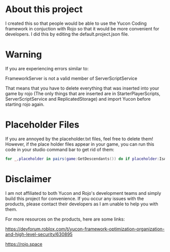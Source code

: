 # About this project
I created this so that people would be able to use the Yucon Coding framework in conjuction with Rojo so that it would be more convenient for developers. I did this by editing the default.project.json file.

# Warning

If you are experiencing errors similar to:

FrameworkServer is not a valid member of ServerScriptService

That means that you have to delete everything that was inserted into your game by rojo (The only things that are inserted are in StarterPlayerScripts, ServerScriptService and ReplicatedStorage) and import Yucon before starting rojo again.

# Placeholder Files
If you are annoyed by the placeholder.txt files, feel free to delete them! However, if the place holder files appear in your game, you can run this code in your studio command bar to get rid of them:

```lua
for _,placeholder in pairs(game:GetDescendants()) do if placeholder:IsA("StringValue") then if placeholder.Value == "Placeholder so that Github will let this folder appear." then placeholder:Destroy() end end end
```

# Disclaimer
I am not affiliated to both Yucon and Rojo's development teams and simply build this project for convenience. If you occur any issues with the products, please contact their developers as I am unable to help you with them.

For more resources on the products, here are some links:

https://devforum.roblox.com/t/yucon-framework-optimization-organization-and-high-level-security/630895

https://rojo.space
